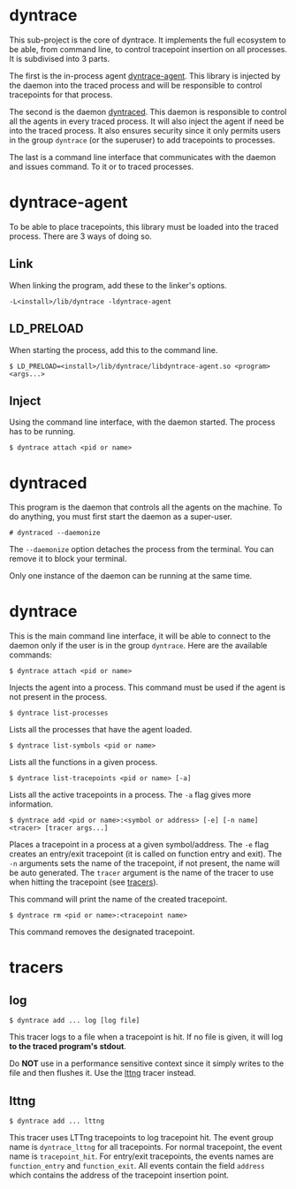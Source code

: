 # dyntrace
This sub-project is the core of dyntrace. It implements the full ecosystem to be able, from command line, to control tracepoint insertion on all processes. It is subdivised into 3 parts.

The first is the in-process agent [dyntrace-agent](#dyntrace-agent). This library is injected by the daemon into the traced process and will be responsible to control tracepoints for that process.

The second is the daemon [dyntraced](#dyntraced). This daemon is responsible to control all the agents in every traced process. It will also inject the agent if need be into the traced process. It also ensures security since it only permits users in the group `dyntrace` (or the superuser) to add tracepoints to processes.

The last is a command line interface that communicates with the daemon and issues command. To it or to traced processes.

# dyntrace-agent
To be able to place tracepoints, this library must be loaded into the traced process. There are 3 ways of doing so.

## Link
When linking the program, add these to the linker's options.
```
-L<install>/lib/dyntrace -ldyntrace-agent
```

## LD_PRELOAD
When starting the process, add this to the command line.
```
$ LD_PRELOAD=<install>/lib/dyntrace/libdyntrace-agent.so <program> <args...>
```

## Inject
Using the command line interface, with the daemon started. The process has to be running.
```
$ dyntrace attach <pid or name>
```

# dyntraced
This program is the daemon that controls all the agents on the machine. To do anything, you must first start the daemon as a super-user.
```
# dyntraced --daemonize
```
The `--daemonize` option detaches the process from the terminal. You can remove it to block your terminal.

Only one instance of the daemon can be running at the same time.

# dyntrace
This is the main command line interface, it will be able to connect to the daemon only if the user is in the group `dyntrace`.
Here are the available commands:

```
$ dyntrace attach <pid or name>
```
Injects the agent into a process. This command must be used if the agent is not present in the process.

```
$ dyntrace list-processes
```
Lists all the processes that have the agent loaded.

```
$ dyntrace list-symbols <pid or name>
```
Lists all the functions in a given process.

```
$ dyntrace list-tracepoints <pid or name> [-a]
```
Lists all the active tracepoints in a process. The `-a` flag gives more information.

```
$ dyntrace add <pid or name>:<symbol or address> [-e] [-n name] <tracer> [tracer args...]
```
Places a tracepoint in a process at a given symbol/address. The `-e` flag creates an entry/exit tracepoint (it is called on function entry and exit). The `-n` arguments sets the name of the tracepoint, if not present, the name will be auto generated. The `tracer` argument is the name of the tracer to use when hitting the tracepoint (see [tracers](#tracer)).

This command will print the name of the created tracepoint.

```
$ dyntrace rm <pid or name>:<tracepoint name>
```
This command removes the designated tracepoint.
# tracers
## log
```
$ dyntrace add ... log [log file]
```
This tracer logs to a file when a tracepoint is hit. If no file is given, it will log **to the traced program's stdout**.

Do **NOT** use in a performance sensitive context since it simply writes to the file and then flushes it. Use the [lttng](#lttng) tracer instead.

## lttng
```
$ dyntrace add ... lttng
```
This tracer uses LTTng tracepoints to log tracepoint hit. The event group name is `dyntrace_lttng` for all tracepoints. For normal tracepoint, the event name is `tracepoint_hit`. For entry/exit tracepoints, the events names are `function_entry` and `function_exit`. All events contain the field `address` which contains the address of the tracepoint insertion point.
